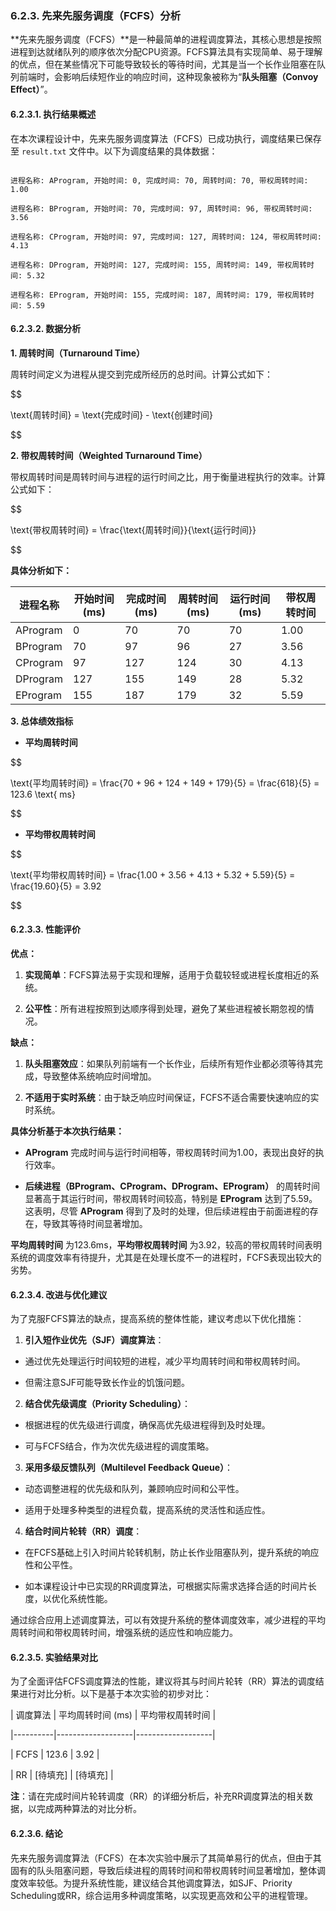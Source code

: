 ### 6.2.3. 先来先服务调度（FCFS）分析

**先来先服务调度（FCFS）**是一种最简单的进程调度算法，其核心思想是按照进程到达就绪队列的顺序依次分配CPU资源。FCFS算法具有实现简单、易于理解的优点，但在某些情况下可能导致较长的等待时间，尤其是当一个长作业阻塞在队列前端时，会影响后续短作业的响应时间，这种现象被称为“**队头阻塞（Convoy Effect）**”。

#### 6.2.3.1. 执行结果概述

在本次课程设计中，先来先服务调度算法（FCFS）已成功执行，调度结果已保存至 `result.txt` 文件中。以下为调度结果的具体数据：

```

进程名称: AProgram, 开始时间: 0, 完成时间: 70, 周转时间: 70, 带权周转时间: 1.00

进程名称: BProgram, 开始时间: 70, 完成时间: 97, 周转时间: 96, 带权周转时间: 3.56

进程名称: CProgram, 开始时间: 97, 完成时间: 127, 周转时间: 124, 带权周转时间: 4.13

进程名称: DProgram, 开始时间: 127, 完成时间: 155, 周转时间: 149, 带权周转时间: 5.32

进程名称: EProgram, 开始时间: 155, 完成时间: 187, 周转时间: 179, 带权周转时间: 5.59

```

#### 6.2.3.2. 数据分析

**1. 周转时间（Turnaround Time）**

周转时间定义为进程从提交到完成所经历的总时间。计算公式如下：

$$

\text{周转时间} = \text{完成时间} - \text{创建时间}

$$

**2. 带权周转时间（Weighted Turnaround Time）**

带权周转时间是周转时间与进程的运行时间之比，用于衡量进程执行的效率。计算公式如下：

$$

\text{带权周转时间} = \frac{\text{周转时间}}{\text{运行时间}}

$$

**具体分析如下：**

| 进程名称     | 开始时间 (ms) | 完成时间 (ms) | 周转时间 (ms) | 运行时间 (ms) | 带权周转时间 |
| -------- | --------- | --------- | --------- | --------- | ------ |
| AProgram | 0         | 70        | 70        | 70        | 1.00   |
| BProgram | 70        | 97        | 96        | 27        | 3.56   |
| CProgram | 97        | 127       | 124       | 30        | 4.13   |
| DProgram | 127       | 155       | 149       | 28        | 5.32   |
| EProgram | 155       | 187       | 179       | 32        | 5.59   |

**3. 总体绩效指标**

- **平均周转时间**

$$

\text{平均周转时间} = \frac{70 + 96 + 124 + 149 + 179}{5} = \frac{618}{5} = 123.6 \text{ ms}

$$

- **平均带权周转时间**

$$

\text{平均带权周转时间} = \frac{1.00 + 3.56 + 4.13 + 5.32 + 5.59}{5} = \frac{19.60}{5} = 3.92

$$

#### 6.2.3.3. 性能评价

**优点：**

1. **实现简单**：FCFS算法易于实现和理解，适用于负载较轻或进程长度相近的系统。

2. **公平性**：所有进程按照到达顺序得到处理，避免了某些进程被长期忽视的情况。

**缺点：**

1. **队头阻塞效应**：如果队列前端有一个长作业，后续所有短作业都必须等待其完成，导致整体系统响应时间增加。

2. **不适用于实时系统**：由于缺乏响应时间保证，FCFS不适合需要快速响应的实时系统。

**具体分析基于本次执行结果：**

- **AProgram** 完成时间与运行时间相等，带权周转时间为1.00，表现出良好的执行效率。

- **后续进程（BProgram、CProgram、DProgram、EProgram）** 的周转时间显著高于其运行时间，带权周转时间较高，特别是 **EProgram** 达到了5.59。这表明，尽管 **AProgram** 得到了及时的处理，但后续进程由于前面进程的存在，导致其等待时间显著增加。

**平均周转时间** 为123.6ms，**平均带权周转时间** 为3.92，较高的带权周转时间表明系统的调度效率有待提升，尤其是在处理长度不一的进程时，FCFS表现出较大的劣势。

#### 6.2.3.4. 改进与优化建议

为了克服FCFS算法的缺点，提高系统的整体性能，建议考虑以下优化措施：

1. **引入短作业优先（SJF）调度算法**：

- 通过优先处理运行时间较短的进程，减少平均周转时间和带权周转时间。

- 但需注意SJF可能导致长作业的饥饿问题。

2. **结合优先级调度（Priority Scheduling）**：

- 根据进程的优先级进行调度，确保高优先级进程得到及时处理。

- 可与FCFS结合，作为次优先级进程的调度策略。

3. **采用多级反馈队列（Multilevel Feedback Queue）**：

- 动态调整进程的优先级和队列，兼顾响应时间和公平性。

- 适用于处理多种类型的进程负载，提高系统的灵活性和适应性。

4. **结合时间片轮转（RR）调度**：

- 在FCFS基础上引入时间片轮转机制，防止长作业阻塞队列，提升系统的响应性和公平性。

- 如本课程设计中已实现的RR调度算法，可根据实际需求选择合适的时间片长度，以优化系统性能。

通过综合应用上述调度算法，可以有效提升系统的整体调度效率，减少进程的平均周转时间和带权周转时间，增强系统的适应性和响应能力。

#### 6.2.3.5. 实验结果对比

为了全面评估FCFS调度算法的性能，建议将其与时间片轮转（RR）算法的调度结果进行对比分析。以下是基于本次实验的初步对比：

| 调度算法 | 平均周转时间 (ms) | 平均带权周转时间 |

|----------|-------------------|-------------------|

| FCFS | 123.6 | 3.92 |

| RR | [待填充] | [待填充] |

**注**：请在完成时间片轮转调度（RR）的详细分析后，补充RR调度算法的相关数据，以完成两种算法的对比分析。

#### 6.2.3.6. 结论

先来先服务调度算法（FCFS）在本次实验中展示了其简单易行的优点，但由于其固有的队头阻塞问题，导致后续进程的周转时间和带权周转时间显著增加，整体调度效率较低。为提升系统性能，建议结合其他调度算法，如SJF、Priority Scheduling或RR，综合运用多种调度策略，以实现更高效和公平的进程管理。
